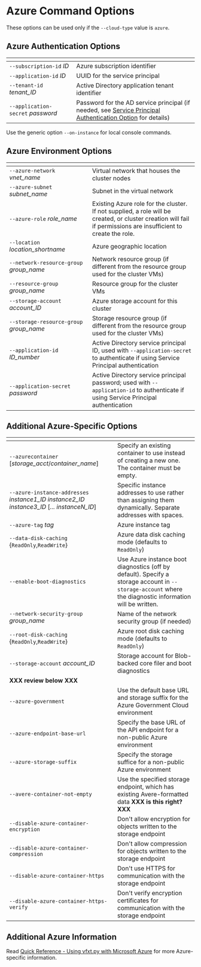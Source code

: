 # Azure Command Options 

These options can be used only if the `--cloud-type` value is `azure`. 

## Azure Authentication Options 

|<img width=300/> | |
| ---------- | ------------------ |
| `--subscription-id` *ID* | Azure subscription identifier |
| `--application-id` *ID* | UUID for the service principal |
| `--tenant-id` *tenant_ID* | Active Directory application tenant identifier |
| `--application-secret` *password*  | Password for the AD service principal (if needed, see [Service Principal Authentication Option](azure_reference.md#service-principal-authentication-option) for details) |

Use the generic option `--on-instance` for local console commands. 

## Azure Environment Options

| <img width=500/>  | |
| ---------- | ------------------ |
| `--azure-network` *vnet_name* | Virtual network that houses the cluster nodes |
| `--azure-subnet` *subnet_name* | Subnet in the virtual network  |
| `--azure-role` *role_name* | Existing Azure role for the cluster. If not supplied, a role will be created, or cluster creation will fail if permissions are insufficient to create the role. |
| `--location` *location_shortname*    | Azure geographic location |
| `--network-resource-group` *group_name* | Network resource group (if different from the resource group used for the cluster VMs) |
| `--resource-group` *group_name* | Resource group for the cluster VMs |
| `--storage-account` *account_ID* | Azure storage account for this cluster |
| `--storage-resource-group` *group_name*  | Storage resource group (if different from the resource group used for the cluster VMs) |
| `--application-id` *ID_number* | Active Directory service principal ID, used with `--application-secret` to authenticate if using Service Principal authentication |
| `--application-secret` *password* | Active Directory service principal password; used with `--application-id` to authenticate if using Service Principal authentication |

## Additional Azure-Specific Options 

| <img width=600/>  | |
| ---------- | ------------------ |
| `--azurecontainer` [*storage_acct*/*container_name*] | Specify an existing container to use instead of creating a new one. The container must be empty. |
| `--azure-instance-addresses` *instance1_ID* *instance2_ID* *instance3_ID* [*... instanceN_ID*] | Specific instance addresses to use rather than assigning them dynamically. Separate addresses with spaces. |
| `--azure-tag` *tag* |  Azure instance tag |
| `--data-disk-caching` {`ReadOnly`,`ReadWrite`} | Azure data disk caching mode (defaults to `ReadOnly`) |
| `--enable-boot-diagnostics` | Use Azure instance boot diagnostics (off by default). Specify a storage account in `--storage-account` where the diagnostic information will be written. |
| `--network-security-group` *group_name* |  Name of the network security group (if needed) |
| `--root-disk-caching` {`ReadOnly`,`ReadWrite`} | Azure root disk caching mode (defaults to `ReadOnly`) |
| `--storage-account` *account_ID* | Storage account for Blob-backed core filer and boot diagnostics |
| **XXX review below XXX**  | | 
| `--azure-government` | Use the default base URL and storage suffix for the Azure Government Cloud environment  |
| `--azure-endpoint-base-url` | Specify the base URL of the API endpoint for a non-public Azure environment | 
| `--azure-storage-suffix` | Specify the storage suffice for a non-public Azure environment | 
| `--avere-container-not-empty` | Use the specified storage endpoint, which has existing Avere-formatted data **XXX is this right? XXX**  | 
| `--disable-azure-container-encryption` | Don't allow encryption for objects written to the storage endpoint | 
| `--disable-azure-container-compression` | Don't allow compression for objects written to the storage endpoint |
| `--disable-azure-container-https` | Don't use HTTPS for communication with the storage endpoint |
| `--disable-azure-container-https-verify` | Don't verify encryption certificates for communication with the storage endpoint |


## Additional Azure Information

Read [Quick Reference - Using vfxt.py with Microsoft Azure](azure_reference.md) for more Azure-specific information.  
